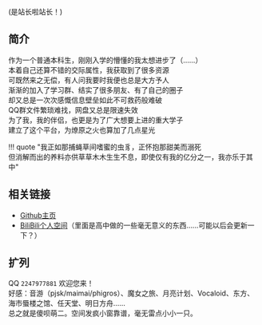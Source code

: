 (是站长啦站长！)

## 简介
作为一个普通本科生，刚刚入学的懵懂的我太想进步了（……）  
本着自己还算不错的交际属性，我获取到了很多资源  
可既然来之无偿，有人问我要时我便也总是大方予人  
渐渐的加入了学习群、结实了很多朋友、有了自己的圈子  
却又总是一次次感慨信息壁垒如此不可救药般难破  
QQ群文件繁琐难找，网盘又总是限速失效  
为了我，我的伴侣，也更是为了广大想要上进的重大学子  
建立了这个平台，为燎原之火也算加了几点星光  

!!! quote "我正如那捕蝇草间嗜蜜的虫豸，正怀抱那甜美而溺死<br>但消解而出的养料亦供草草木木生生不息，即使仅有我的亿分之一，我亦乐于其中"

## 相关链接
- [Github主页](https://github.com/INFO-studio)  
- [BiliBili个人空间](https://space.bilibili.com/397039149)（里面是高中做的一些毫无意义的东西……可能以后会更新一下？）

## 扩列
QQ `2247977881` 欢迎您来！  
好感：音游（pjsk/maimai/phigros）、魔女之旅、月亮计划、Vocaloid、东方、海市蜃楼之馆、任天堂、明日方舟……  
总之就是傻呗萌二。空间发疯小窗靠谱，毫无雷点小小一只。